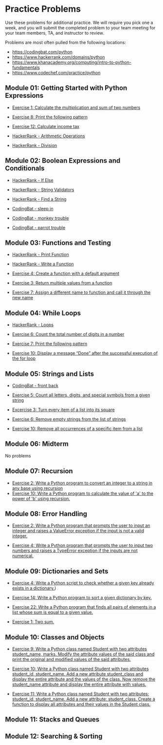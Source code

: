 # Practice Problems

Use these problems for additional practice. We will require you pick one a week, and you will submit the completed problem to your team meeting for your team members, TA, and instructor to review. 

Problems are most often pulled from the following locations:

* https://codingbat.com/python
* https://www.hackerrank.com/domains/python
* https://www.khanacademy.org/computing/intro-to-python-fundamentals 
* https://www.codechef.com/practice/python


## Module 01: Getting Started with Python Expressions

* [Exercise 1: Calculate the multiplication and sum of two numbers](https://pynative.com/python-basic-exercise-for-beginners/)

* [Exercise 8: Print the following pattern](https://pynative.com/python-basic-exercise-for-beginners/)

* [Exercise 12: Calculate income tax](https://pynative.com/python-basic-exercise-for-beginners/)

* [HackerRank - Arithmetic Operations](https://www.hackerrank.com/challenges/python-arithmetic-operators/problem?isFullScreen=true)

* [HackerRank - Division](https://www.hackerrank.com/challenges/python-division/problem?isFullScreen=true)


## Module 02: Boolean Expressions and Conditionals

* [HackerRank - If Else](https://www.hackerrank.com/challenges/py-if-else/problem?isFullScreen=true)

* [HackerRank - String Validators](https://www.hackerrank.com/challenges/string-validators/problem?isFullScreen=true )

* [HackerRank - Find a String](https://www.hackerrank.com/challenges/find-a-string?isFullScreen=true)

* [CodingBat - sleep in](https://codingbat.com/prob/p173401)

* [CodingBat - monkey trouble](https://codingbat.com/prob/p120546)

* [CodingBat - parrot trouble](https://codingbat.com/prob/p166884)

## Module 03: Functions and Testing

* [HackerRank - Print Function](https://www.hackerrank.com/challenges/python-print/problem?isFullScreen=true)

* [HackerRank - Write a Function](https://www.hackerrank.com/challenges/whats-your-name/problem?isFullScreen=true)

* [Exercise 4: Create a function with a default argument](https://pynative.com/python-functions-exercise-with-solutions/#h-exercise-4-create-a-function-with-a-default-argument)

* [Exercise 3: Return multiple values from a function](https://pynative.com/python-functions-exercise-with-solutions/#h-exercise-3-return-multiple-values-from-a-function)

* [Exercise 7: Assign a different name to function and call it through the new name](https://pynative.com/python-functions-exercise-with-solutions/#h-exercise-7-assign-a-different-name-to-function-and-call-it-through-the-new-name)

## Module 04: While Loops

* [HackerRank - Loops](https://www.hackerrank.com/challenges/python-loops/problem?isFullScreen=true)

* [Exercise 6: Count the total number of digits in a number](https://pynative.com/python-if-else-and-for-loop-exercise-with-solutions/)

* [Exercise 7: Print the following pattern](https://pynative.com/python-if-else-and-for-loop-exercise-with-solutions/#h-exercise-6-count-the-total-number-of-digits-in-a-number)

* [Exercise 10: Display a message “Done” after the successful execution of the for loop](https://pynative.com/python-if-else-and-for-loop-exercise-with-solutions/#h-exercise-10-display-a-message-done-after-the-successful-execution-of-the-for-loop)

## Module 05:  Strings and Lists

* [CodingBat - front back](https://codingbat.com/prob/p153599)

* [Exercise 5: Count all letters, digits, and special symbols from a given string](https://pynative.com/python-string-exercise/)

* [Excercise 3: Turn every item of a list into its square](https://pynative.com/python-list-exercise-with-solutions/)

* [Exercise 6: Remove empty strings from the list of strings](https://pynative.com/python-list-exercise-with-solutions/)

* [Exercise 10: Remove all occurrences of a specific item from a list](https://pynative.com/python-list-exercise-with-solutions/)

## Module 06: Midterm

No problems

## Module 07: Recursion

* [Exercise 2:  Write a Python program to convert an integer to a string in any base using recursion](https://www.w3resource.com/python-exercises/data-structures-and-algorithms/python-recursion.php)
* [Exercise 10: Write a Python program to calculate the value of 'a' to the power of 'b' using recursion.](https://www.w3resource.com/python-exercises/data-structures-and-algorithms/python-recursion.php)


## Module 08: Error Handling

* [Exercise 2: Write a Python program that prompts the user to input an integer and raises a ValueError exception if the input is not a valid integer.](https://www.w3resource.com/python-exercises/python-exception-handling-exercises.php)

* [Exercise 4: Write a Python program that prompts the user to input two numbers and raises a TypeError exception if the inputs are not numerical.](https://www.w3resource.com/python-exercises/python-exception-handling-exercises.php)


## Module 09: Dictionaries and Sets

* [Exercise 4: Write a Python script to check whether a given key already exists in a dictionary.](https://www.w3resource.com/python-exercises/dictionary/python-data-type-dictionary-exercise-4.php))

* [Exercise 14: Write a Python program to sort a given dictionary by key.](https://www.w3resource.com/python-exercises/dictionary/python-data-type-dictionary-exercise-14.php)

*  [Exercise 22: Write a Python program that finds all pairs of elements in a list whose sum is equal to a given value.](https://www.w3resource.com/python-exercises/sets/python-sets-exercise-22.php)

* [Exercise 1: Two sum.](https://leetcode.com/problems/two-sum/description/)

## Module 10: Classes and Objects

* [Exercise 9: Write a Python class named Student with two attributes student_name, marks. Modify the attribute values of the said class and print the original and modified values of the said attributes.](https://www.w3resource.com/python-exercises/class-exercises/python-class-basic-1-exercise-9.php)

* [Exercise 10: Write a Python class named Student with two attributes student_id, student_name. Add a new attribute student_class and display the entire attribute and the values of the class. Now remove the student_name attribute and display the entire attribute with values.](https://www.w3resource.com/python-exercises/class-exercises/python-class-basic-1-exercise-10.php)

* [Exercise 11: Write a Python class named Student with two attributes: student_id, student_name. Add a new attribute: student_class. Create a function to display all attributes and their values in the Student class.](https://www.w3resource.com/python-exercises/class-exercises/python-class-basic-1-exercise-11.php)


## Module 11: Stacks and Queues


## Module 12: Searching & Sorting

